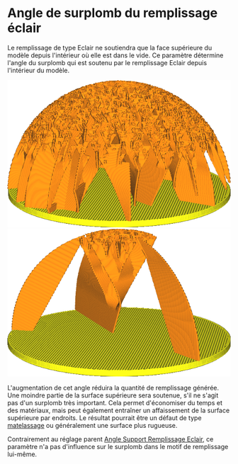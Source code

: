 Angle de surplomb du remplissage éclair
====
Le remplissage de type Eclair ne soutiendra que la face supérieure du modèle depuis l'intérieur où elle est dans le vide. Ce paramètre détermine l'angle du surplomb qui est soutenu par le remplissage Eclair depuis l'intérieur du modèle.

![Le surplomb jusqu'à 30° n'est pas soutenu.](../../../articles/images/lightning_infill_support_angle_30.png)
![Jusqu'à 70° n'est pas soutenu, laissant seulement le sommet de la sphère soutenu.](../../../articles/images/lightning_infill_overhang_angle_70.png)

L'augmentation de cet angle réduira la quantité de remplissage générée. Une moindre partie de la surface supérieure sera soutenue, s'il ne s'agit pas d'un surplomb très important. Cela permet d'économiser du temps et des matériaux, mais peut également entraîner un affaissement de la surface supérieure par endroits. Le résultat pourrait être un défaut de type [matelassage](../troubleshooting/pillowing.md) ou généralement une surface plus rugueuse.

Contrairement au réglage parent [Angle Support Remplissage Eclair](lightning_infill_support_angle.md), ce paramètre n'a pas d'influence sur le surplomb dans le motif de remplissage lui-même.
